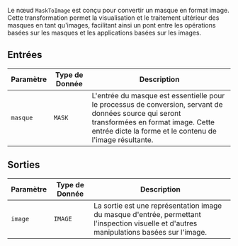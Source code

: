 
Le nœud `MaskToImage` est conçu pour convertir un masque en format image. Cette transformation permet la visualisation et le traitement ultérieur des masques en tant qu'images, facilitant ainsi un pont entre les opérations basées sur les masques et les applications basées sur les images.

## Entrées

| Paramètre | Type de Donnée | Description |
|-----------|-------------|-------------|
| `masque`    | `MASK`      | L'entrée du masque est essentielle pour le processus de conversion, servant de données source qui seront transformées en format image. Cette entrée dicte la forme et le contenu de l'image résultante. |

## Sorties

| Paramètre | Type de Donnée | Description |
|-----------|-------------|-------------|
| `image`   | `IMAGE`     | La sortie est une représentation image du masque d'entrée, permettant l'inspection visuelle et d'autres manipulations basées sur l'image. |
